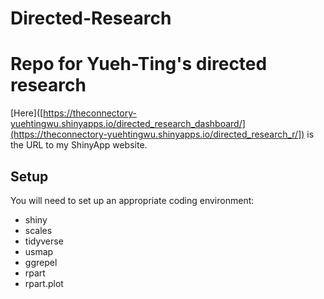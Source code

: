 # Directed-Research

# Repo for Yueh-Ting's directed research

[Here]([https://theconnectory-yuehtingwu.shinyapps.io/directed_research_dashboard/](https://theconnectory-yuehtingwu.shinyapps.io/directed_research_r/]) is the URL to my ShinyApp website.
 

## Setup 
You will need to set up an appropriate coding environment:

* shiny
* scales
* tidyverse
* usmap
* ggrepel
* rpart
* rpart.plot
